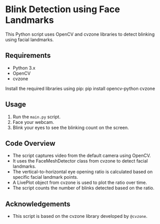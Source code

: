 # Blink Detection using Face Landmarks

This Python script uses OpenCV and cvzone libraries to detect blinking using facial landmarks.

## Requirements

- Python 3.x
- OpenCV
- cvzone

Install the required libraries using pip: pip install opencv-python cvzone


## Usage

1. Run the `main.py` script.
2. Face your webcam.
3. Blink your eyes to see the blinking count on the screen.

## Code Overview

- The script captures video from the default camera using OpenCV.
- It uses the FaceMeshDetector class from cvzone to detect facial landmarks.
- The vertical-to-horizontal eye opening ratio is calculated based on specific facial landmark points.
- A LivePlot object from cvzone is used to plot the ratio over time.
- The script counts the number of blinks detected based on the ratio.

## Acknowledgements

- This script is based on the cvzone library developed by `@cvzone`.
